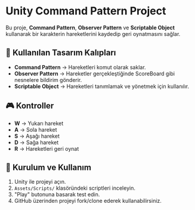 # Unity Command Pattern Project

Bu proje, **Command Pattern**, **Observer Pattern** ve **Scriptable Object** kullanarak bir karakterin hareketlerini kaydedip geri oynatmasını sağlar.

## 🚀 Kullanılan Tasarım Kalıpları
- **Command Pattern** → Hareketleri komut olarak saklar.
- **Observer Pattern** → Hareketler gerçekleştiğinde ScoreBoard gibi nesnelere bildirim gönderir.
- **Scriptable Object** → Hareketleri tanımlamak ve yönetmek için kullanılır.

## 🎮 Kontroller
- **W** → Yukarı hareket
- **A** → Sola hareket
- **S** → Aşağı hareket
- **D** → Sağa hareket
- **R** → Hareketleri geri oynat

## 🔧 Kurulum ve Kullanım
1. Unity ile projeyi açın.
2. `Assets/Scripts/` klasöründeki scriptleri inceleyin.
3. "Play" butonuna basarak test edin.
4. GitHub üzerinden projeyi fork/clone ederek kullanabilirsiniz.



